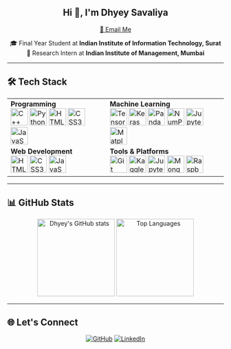 <h2 align="center">Hi 🙌, I'm Dhyey Savaliya</h2>

<p align="center">
  <a href="mailto:dhyeysavaliya.dks@gmail.com">📧 Email Me</a>
</p>

<p align="center">
  🎓 Final Year Student at <strong>Indian Institute of Information Technology, Surat</strong><br>
  🔬 Research Intern at <strong>Indian Institute of Management, Mumbai</strong>
</p>

---

## 🛠️ Tech Stack

<table align="center">
  <tr>
    <td>
      <b>Programming</b><br>
      <img src="https://cdn.jsdelivr.net/gh/devicons/devicon/icons/cplusplus/cplusplus-original.svg" alt="C++" width="40" height="40"/>
      <img src="https://cdn.jsdelivr.net/gh/devicons/devicon/icons/python/python-original.svg" alt="Python" width="40" height="40"/>
      <img src="https://cdn.jsdelivr.net/gh/devicons/devicon/icons/html5/html5-original.svg" alt="HTML5" width="40" height="40"/>
      <img src="https://cdn.jsdelivr.net/gh/devicons/devicon/icons/css3/css3-original.svg" alt="CSS3" width="40" height="40"/>
      <img src="https://cdn.jsdelivr.net/gh/devicons/devicon/icons/javascript/javascript-original.svg" alt="JavaScript" width="40" height="40"/>
    </td>
    <td>
      <b>Machine Learning</b><br>
      <img src="https://cdn.jsdelivr.net/gh/devicons/devicon/icons/tensorflow/tensorflow-original.svg" alt="TensorFlow" width="40" height="40"/>
      <img src="https://cdn.jsdelivr.net/gh/devicons/devicon/icons/keras/keras-original.svg" alt="Keras" width="40" height="40"/>
      <img src="https://cdn.jsdelivr.net/gh/devicons/devicon/icons/pandas/pandas-original.svg" alt="Pandas" width="40" height="40"/>
      <img src="https://cdn.jsdelivr.net/gh/devicons/devicon/icons/numpy/numpy-original.svg" alt="NumPy" width="40" height="40"/>
      <img src="https://cdn.jsdelivr.net/gh/devicons/devicon/icons/jupyter/jupyter-original.svg" alt="Jupyter" width="40" height="40"/>
      <img src="https://cdn.jsdelivr.net/gh/devicons/devicon/icons/matplotlib/matplotlib-original.svg" alt="Matplotlib" width="40" height="40"/>
    </td>
  </tr>
  <tr>
    <td>
      <b>Web Development</b><br>
      <img src="https://cdn.jsdelivr.net/gh/devicons/devicon/icons/html5/html5-original.svg" alt="HTML5" width="40" height="40"/>
      <img src="https://cdn.jsdelivr.net/gh/devicons/devicon/icons/css3/css3-original.svg" alt="CSS3" width="40" height="40"/>
      <img src="https://cdn.jsdelivr.net/gh/devicons/devicon/icons/javascript/javascript-original.svg" alt="JavaScript" width="40" height="40"/>
    </td>
    <td>
      <b>Tools & Platforms</b><br>
      <img src="https://cdn.jsdelivr.net/gh/devicons/devicon/icons/git/git-original.svg" alt="Git" width="40" height="40"/>
      <img src="https://cdn.jsdelivr.net/gh/devicons/devicon/icons/kaggle/kaggle-original.svg" alt="Kaggle" width="40" height="40"/>
      <img src="https://cdn.jsdelivr.net/gh/devicons/devicon/icons/jupyter/jupyter-original.svg" alt="Jupyter" width="40" height="40"/>
      <img src="https://cdn.jsdelivr.net/gh/devicons/devicon/icons/mongodb/mongodb-original.svg" alt="MongoDB" width="40" height="40"/>
      <img src="https://cdn.jsdelivr.net/gh/devicons/devicon/icons/raspberrypi/raspberrypi-original.svg" alt="Raspberry Pi" width="40" height="40"/>
    </td>
  </tr>
</table>

---

## 📊 GitHub Stats

<p align="center">
  <img src="https://github-readme-stats.vercel.app/api?username=Dhyey122403&show_icons=true&theme=radical" alt="Dhyey's GitHub stats" height="180"/>
  <img src="https://github-readme-stats.vercel.app/api/top-langs/?username=Dhyey122403&layout=compact&theme=radical" alt="Top Languages" height="180"/>
</p>

---

## 🌐 Let's Connect

<p align="center">
  <a href="https://github.com/Dhyey122403" target="_blank"><img src="https://img.shields.io/badge/GitHub-181717?style=flat-square&logo=github&logoColor=white" alt="GitHub"/></a>
  <a href="https://www.linkedin.com/in/savaliya-dhyey/" target="_blank"><img src="https://img.shields.io/badge/LinkedIn-0077B5?style=flat-square&logo=linkedin&logoColor=white" alt="LinkedIn"/></a>
</p>
